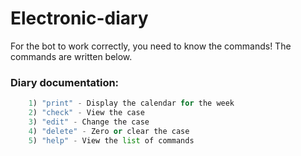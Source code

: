 # Electronic-diary

For the bot to work correctly, you need to know the commands! The commands are written below.
### Diary documentation:
```python
    1) "print" - Display the calendar for the week
    2) "check" - View the case
    3) "edit" - Change the case
    4) "delete" - Zero or clear the case
    5) "help" - View the list of commands
```
